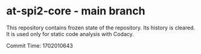 # at-spi2-core - main branch

This repository contains frozen state of the repository.
Its history is cleared. It is used only for static code
analysis with Codacy.

Commit Time: 1702010643